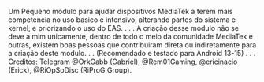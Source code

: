 Um Pequeno modulo para ajudar dispositivos MediaTek a terem mais competencia no uso basico e intensivo, alterando partes do sistema e kernel, e priorizando o uso do EAS.
.
.
.
A criação desse modulo não se deve a mim unicamente, dentro de todo o meio da comunidade MediaTek e outras, existem boas pessoas que contribuiram direta ou indiretamente para a criação deste modulo.
.
.
(Recomendado e testado para Android 13-15)
.
.
.
Creditos:
Telegram
@OrkGabb (Gabriel),
@Rem01Gaming,
@ericinacio (Erick),
@RiOpSoDisc (RiProG Group).
